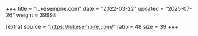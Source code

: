 +++
title = "lukesempire.com"
date = "2022-03-22"
updated = "2025-07-26"
weight = 39998

[extra]
source = "https://lukesempire.com/"
ratio = 48
size = 39
+++
